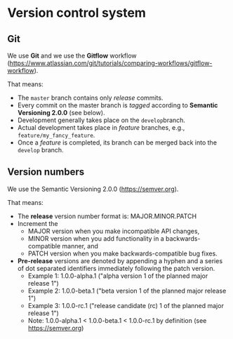 # Version control system

## Git

We use **Git** and we use the **Gitflow** workflow (https://www.atlassian.com/git/tutorials/comparing-workflows/gitflow-workflow).

That means:

* The ``master`` branch contains only *release* commits.
* Every commit on the master branch is *tagged* according to **Semantic Versioning 2.0.0** (see below).
* Development generally takes place on the ``develop``branch.
* Actual development takes place in *feature* branches, e.g., ``feature/my_fancy_feature``.
* Once a *feature* is completed, its branch can be merged back into the ``develop`` branch.

## Version numbers

We use the Semantic Versioning 2.0.0 (https://semver.org).

That means:

* The **release** version number format is: MAJOR.MINOR.PATCH
* Increment the
  * MAJOR version when you make incompatible API changes,
  * MINOR version when you add functionality in a backwards-compatible manner, and
  * PATCH version when you make backwards-compatible bug fixes.
* **Pre-release** versions are denoted by appending a hyphen and a series of dot separated identifiers immediately following the patch version.
  * Example 1: 1.0.0-alpha.1 ("alpha version 1 of the planned major release 1")
  * Example 2: 1.0.0-beta.1 ("beta version 1 of the planned major release 1")
  * Example 3: 1.0.0-rc.1 ("release candidate (rc) 1 of the planned major release 1")
  * Note: 1.0.0-alpha.1 < 1.0.0-beta.1 < 1.0.0-rc.1 by definition (see https://semver.org)
